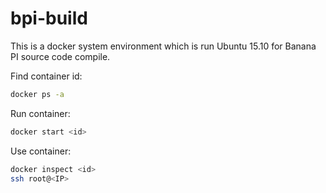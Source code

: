 # bpi-build

This is a docker system environment which is run Ubuntu 15.10 for Banana PI source code compile.

Find container id:
```bash
docker ps -a
```

Run container:
```bash
docker start <id>
```

Use container:
```bash
docker inspect <id>
ssh root@<IP>
```
